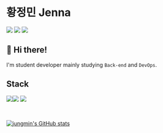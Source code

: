 # 황정민 Jenna
<a href="https://velog.io/@codesusuzz"><img src="https://img.shields.io/badge/velog-20C997?style=flat-round&logo=velog&logoColor=white"/></a> <a href="https://www.instagram.com/oxxsusu/"><img src="https://img.shields.io/badge/instagram-E4405F?style=flat-round&logo=instagram&logoColor=white"/></a> <a href="https://github.com/oxxsusu"><img src="https://img.shields.io/badge/oxxsusu-181717?style=flat-round&logo=github&logoColor=white"/></a>

## 👋 Hi there!
I'm student developer mainly studying `Back-end` and `DevOps`.

## Stack

<img src="https://img.shields.io/badge/Spring Boot-6DB33F?style=flat-round&logo=springboot&logoColor=white"/><img src="https://img.shields.io/badge/Amazon AWS-3776AB?style=flat-round&logo=amazonaws&logoColor=white"/> <img src="https://img.shields.io/badge/Google Cloud Platform-4285F4?style=flat-round&logo=googlecloud&logoColor=white"/> 

<br>

[![jungmin's GitHub stats](https://github-readme-stats.vercel.app/api?username=oxxsusu&theme=dark)](https://github.com/oxxsusu/github-readme-stats)

<!--
**oxxsusu/oxxsusu** is a ✨ _special_ ✨ repository because its `README.md` (this file) appears on your GitHub profile.

Here are some ideas to get you started:

- 🔭 I’m currently working on ...
- 🌱 I’m currently learning ...
- 👯 I’m looking to collaborate on ...
- 🤔 I’m looking for help with ...
- 💬 Ask me about ...
- 📫 How to reach me: ...
- 😄 Pronouns: ...
- ⚡ Fun fact: ...
-->
